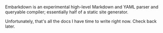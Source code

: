 Embarkdown is an experimental high-level Markdown and YAML parser and queryable compiler; essentially half of a static site generator. 

Unfortunately, that's all the docs I have time to write right now. Check back later.
